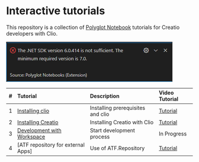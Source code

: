 # Interactive tutorials

This repository is a collection of [Polyglot Notebook] tutorials for Creatio developers with Clio.



![Alt text](./Assets/image.png)


|#  | Tutorial                           |  Description                      | Video Tutorial       |
|:--|:--                                 | :--                               |:--                   | 
| 1 | [Installing clio]                  | Installing prerequisites and clio | [Tutorial][Lesson 1] |
| 2 | [Installing Creatio]               | Installing Creatio with Clio      | [Tutorial][Lesson 2] |
| 3 | [Development with Workspace]       | Start development process         | In Progress          |
| 4 | [ATF repository for external Apps] | Use of ATF.Repository             | [Tutorial][Lesson 4] |







<!-- Named links -->
[Installing clio]: ./Tutorials/01_Installing_clio.dib
[Installing Creatio]: ./Tutorials/02_Installing_creatio.dib
[Development with Workspace]: ./Tutorials/03_Development_with_workspace.dib
[Polyglot Notebook]:https://marketplace.visualstudio.com/items?itemName=ms-dotnettools.dotnet-interactive-vscode

[Lesson 1]:https://youtu.be/jraY_iOWbwQ
[Lesson 2]:https://youtu.be/Y5vWqeOwWyM
[Lesson 4]:https://youtu.be/TuDFA-UYHps

[Data Integration through ATF repository]: https://youtu.be/